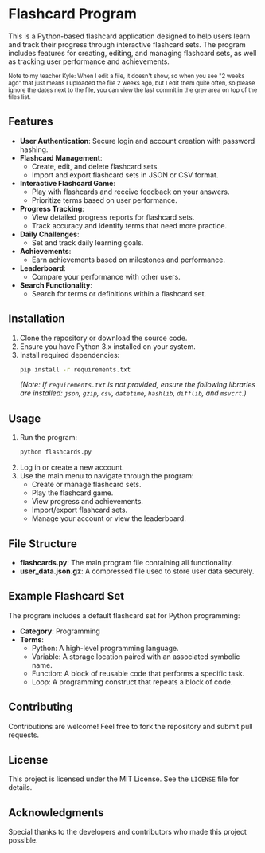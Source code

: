 # Flashcard Program

This is a Python-based flashcard application designed to help users learn and track their progress through interactive flashcard sets. The program includes features for creating, editing, and managing flashcard sets, as well as tracking user performance and achievements.

<small>Note to my teacher Kyle: When I edit a file, it doesn't show, so when you see "2 weeks ago" that just means I uploaded the file 2 weeks ago, but I edit them quite often, so please ignore the dates next to the file, you can view the last commit in the grey area on top of the files list.</small>
## Features

- **User Authentication**: Secure login and account creation with password hashing.
- **Flashcard Management**:
  - Create, edit, and delete flashcard sets.
  - Import and export flashcard sets in JSON or CSV format.
- **Interactive Flashcard Game**:
  - Play with flashcards and receive feedback on your answers.
  - Prioritize terms based on user performance.
- **Progress Tracking**:
  - View detailed progress reports for flashcard sets.
  - Track accuracy and identify terms that need more practice.
- **Daily Challenges**:
  - Set and track daily learning goals.
- **Achievements**:
  - Earn achievements based on milestones and performance.
- **Leaderboard**:
  - Compare your performance with other users.
- **Search Functionality**:
  - Search for terms or definitions within a flashcard set.

## Installation

1. Clone the repository or download the source code.
2. Ensure you have Python 3.x installed on your system.
3. Install required dependencies:
   ```bash
   pip install -r requirements.txt
   ```
   *(Note: If `requirements.txt` is not provided, ensure the following libraries are installed: `json`, `gzip`, `csv`, `datetime`, `hashlib`, `difflib`, and `msvcrt`.)*

## Usage

1. Run the program:
   ```bash
   python flashcards.py
   ```
2. Log in or create a new account.
3. Use the main menu to navigate through the program:
   - Create or manage flashcard sets.
   - Play the flashcard game.
   - View progress and achievements.
   - Import/export flashcard sets.
   - Manage your account or view the leaderboard.

## File Structure

- **flashcards.py**: The main program file containing all functionality.
- **user_data.json.gz**: A compressed file used to store user data securely.

## Example Flashcard Set

The program includes a default flashcard set for Python programming:
- **Category**: Programming
- **Terms**:
  - Python: A high-level programming language.
  - Variable: A storage location paired with an associated symbolic name.
  - Function: A block of reusable code that performs a specific task.
  - Loop: A programming construct that repeats a block of code.

## Contributing

Contributions are welcome! Feel free to fork the repository and submit pull requests.

## License

This project is licensed under the MIT License. See the `LICENSE` file for details.

## Acknowledgments

Special thanks to the developers and contributors who made this project possible.
